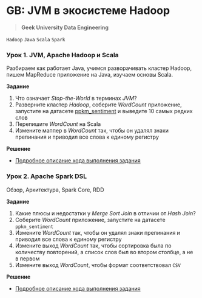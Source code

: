 # GB: JVM в экосистеме Hadoop
> **Geek University Data Engineering**

`Hadoop` `Java` `Scala` `Spark`

### Урок 1. JVM, Apache Hadoop и Scala
Разбираем как работает Java, учимся разворачивать кластер
Hadoop, пишем MapReduce приложение на Java, изучаем основы Scala.

**Задание** <br>
1. Что означает *Stop-the-World* в терминах *JVM*?
2. Разверните кластер *Hadoop*, соберите *WordCount* приложение, 
   запустите на датасете [ppkm_sentiment](https://www.kaggle.com/mochkholil/ppkm-sentiment/) 
   и выведите 10 самых редких слов
3. Перепишите *WordCount* на Scala
4. Измените маппер в *WordCount* так, чтобы он удалял знаки препинания и приводил все слова к единому регистру

**Решение** <br>
- [Подробное описание хода выполнения задания](https://github.com/bostspb/jvm_hadoop/blob/master/lesson01/README.md)


### Урок 2. Apache Spark DSL
Обзор, Архитектура, Spark Core, RDD

**Задание** <br>
1. Какие плюсы и недостатки у *Merge Sort Join* в отличии от *Hash Join*?
2. Соберите *WordCount* приложение, запустите на датасете `ppkm_sentiment`
3. Измените *WordCount* так, чтобы он удалял знаки препинания и приводил все слова к единому регистру
4. Измените выход *WordCount* так, чтобы сортировка была по количеству повторений, а список слов был во втором столбце, а не в первом
5. Измените выход *WordCount*, чтобы формат соответствовал `СSV`

**Решение** <br>
- [Подробное описание хода выполнения задания](https://github.com/bostspb/jvm_hadoop/blob/master/lesson02/README.md)
